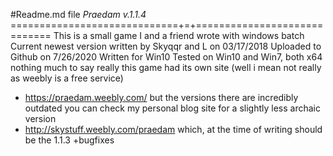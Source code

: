 #Readme.md file
                      *Praedam v.1.1.4*
=============================+=+=============================
This is a small game I and a friend wrote with windows batch 
Current newest version written by Skyqqr and L on 03/17/2018
Uploaded to Github on 7/26/2020
Written for Win10
Tested on Win10 and Win7, both x64
nothing much to say really
this game had its own site (well i mean not really as weebly is a free service)
- https://praedam.weebly.com/
but the versions there are incredibly outdated
you can check my personal blog site for a slightly less archaic version
- http://skystuff.weebly.com/praedam
which, at the time of writing should be the 1.1.3 +bugfixes 
